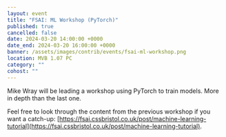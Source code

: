 ```yaml
---
layout: event
title: "FSAI: ML Workshop (PyTorch)"
published: true
cancelled: false
date: 2024-03-20 14:00:00 +0000
date_end: 2024-03-20 16:00:00 +0000
banner: /assets/images/contrib/events/fsai-ml-workshop.png
location: MVB 1.07 PC
category: ""
cohost: ""
---
```

Mike Wray will be leading a workshop using PyTorch to train models. More in depth than the last one.

Feel free to look through the content from the previous workshop if you want a catch-up: [https://fsai.cssbristol.co.uk/post/machine-learning-tutorial](https://fsai.cssbristol.co.uk/post/machine-learning-tutorial).
